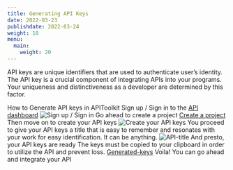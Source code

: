 ```yaml
---
title: Generating API Keys
date: 2022-03-23
publishdate: 2022-03-24
weight: 10
menu:
  main:
    weight: 20
---
```


API keys are unique identifiers that are used to authenticate user’s identity. The API key is a crucial component of integrating APIs into your programs. Your uniqueness and distinctiveness as a developer are determined by this factor.  

How to Generate API keys in APIToolkit
Sign up / Sign in to the [API dashboard](https://app.apitoolkit.io)
![Sign up / Sign in](../signin.png)
Go ahead to create a project 
[Create a project](/docs/dashboard/creating-a-project/) 
Then move on to create your API keys
![Create your API keys](../generated-keys.png)
You proceed to give your API keys a title that is easy to remember and resonates with your work for easy identification. It can be anything.
![API-title](../api-title.png)
And presto, your API keys are ready 
The keys must be copied to your clipboard in order to utilize the API and prevent loss. 
[Generated-keys](../generating-api-keys.md)
Voila! You can go ahead and integrate your API

